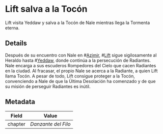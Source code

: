 # Lift salva a la Tocón
Lift visita Yeddaw y salva a la Tocón de Nale mientras llega la Tormenta eterna.

## Details
Después de su encuentro con Nale en #[Azimir](locations/azimir), #[Lift](characters/lift) sigue sigilosamente al Heraldo hasta #[Yeddaw](locations/yeddaw), donde continúa a la persecución de Radiantes. Nale encarga a sus escuderos Rompedores del Cielo que cacen Radiantes en la ciudad. Al fracasar, el propio Nale se acerca a la Radiante, a quien Lift llama Tocón. A pesar de todo, Lift consigue proteger a la Tocón, convenciendo a Nale de que la Última Desolación ha comenzado y de que su misión de perseguir Radiantes es inútil.

## Metadata
| Field | Value |
| ----- | ----- |
| chapter | *Danzante del Filo* |
